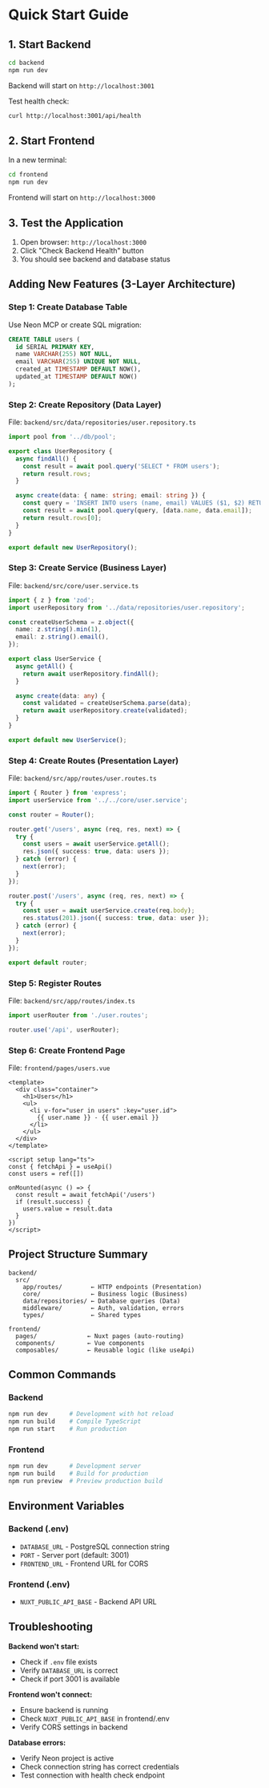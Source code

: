 # Quick Start Guide

## 1. Start Backend

```bash
cd backend
npm run dev
```

Backend will start on `http://localhost:3001`

Test health check:
```bash
curl http://localhost:3001/api/health
```

## 2. Start Frontend

In a new terminal:

```bash
cd frontend
npm run dev
```

Frontend will start on `http://localhost:3000`

## 3. Test the Application

1. Open browser: `http://localhost:3000`
2. Click "Check Backend Health" button
3. You should see backend and database status

## Adding New Features (3-Layer Architecture)

### Step 1: Create Database Table

Use Neon MCP or create SQL migration:

```sql
CREATE TABLE users (
  id SERIAL PRIMARY KEY,
  name VARCHAR(255) NOT NULL,
  email VARCHAR(255) UNIQUE NOT NULL,
  created_at TIMESTAMP DEFAULT NOW(),
  updated_at TIMESTAMP DEFAULT NOW()
);
```

### Step 2: Create Repository (Data Layer)

File: `backend/src/data/repositories/user.repository.ts`

```typescript
import pool from '../db/pool';

export class UserRepository {
  async findAll() {
    const result = await pool.query('SELECT * FROM users');
    return result.rows;
  }

  async create(data: { name: string; email: string }) {
    const query = 'INSERT INTO users (name, email) VALUES ($1, $2) RETURNING *';
    const result = await pool.query(query, [data.name, data.email]);
    return result.rows[0];
  }
}

export default new UserRepository();
```

### Step 3: Create Service (Business Layer)

File: `backend/src/core/user.service.ts`

```typescript
import { z } from 'zod';
import userRepository from '../data/repositories/user.repository';

const createUserSchema = z.object({
  name: z.string().min(1),
  email: z.string().email(),
});

export class UserService {
  async getAll() {
    return await userRepository.findAll();
  }

  async create(data: any) {
    const validated = createUserSchema.parse(data);
    return await userRepository.create(validated);
  }
}

export default new UserService();
```

### Step 4: Create Routes (Presentation Layer)

File: `backend/src/app/routes/user.routes.ts`

```typescript
import { Router } from 'express';
import userService from '../../core/user.service';

const router = Router();

router.get('/users', async (req, res, next) => {
  try {
    const users = await userService.getAll();
    res.json({ success: true, data: users });
  } catch (error) {
    next(error);
  }
});

router.post('/users', async (req, res, next) => {
  try {
    const user = await userService.create(req.body);
    res.status(201).json({ success: true, data: user });
  } catch (error) {
    next(error);
  }
});

export default router;
```

### Step 5: Register Routes

File: `backend/src/app/routes/index.ts`

```typescript
import userRouter from './user.routes';

router.use('/api', userRouter);
```

### Step 6: Create Frontend Page

File: `frontend/pages/users.vue`

```vue
<template>
  <div class="container">
    <h1>Users</h1>
    <ul>
      <li v-for="user in users" :key="user.id">
        {{ user.name }} - {{ user.email }}
      </li>
    </ul>
  </div>
</template>

<script setup lang="ts">
const { fetchApi } = useApi()
const users = ref([])

onMounted(async () => {
  const result = await fetchApi('/users')
  if (result.success) {
    users.value = result.data
  }
})
</script>
```

## Project Structure Summary

```
backend/
  src/
    app/routes/        ← HTTP endpoints (Presentation)
    core/              ← Business logic (Business)
    data/repositories/ ← Database queries (Data)
    middleware/        ← Auth, validation, errors
    types/             ← Shared types

frontend/
  pages/              ← Nuxt pages (auto-routing)
  components/         ← Vue components
  composables/        ← Reusable logic (like useApi)
```

## Common Commands

### Backend
```bash
npm run dev      # Development with hot reload
npm run build    # Compile TypeScript
npm run start    # Run production
```

### Frontend
```bash
npm run dev      # Development server
npm run build    # Build for production
npm run preview  # Preview production build
```

## Environment Variables

### Backend (.env)
- `DATABASE_URL` - PostgreSQL connection string
- `PORT` - Server port (default: 3001)
- `FRONTEND_URL` - Frontend URL for CORS

### Frontend (.env)
- `NUXT_PUBLIC_API_BASE` - Backend API URL

## Troubleshooting

**Backend won't start:**
- Check if `.env` file exists
- Verify `DATABASE_URL` is correct
- Check if port 3001 is available

**Frontend won't connect:**
- Ensure backend is running
- Check `NUXT_PUBLIC_API_BASE` in frontend/.env
- Verify CORS settings in backend

**Database errors:**
- Verify Neon project is active
- Check connection string has correct credentials
- Test connection with health check endpoint
